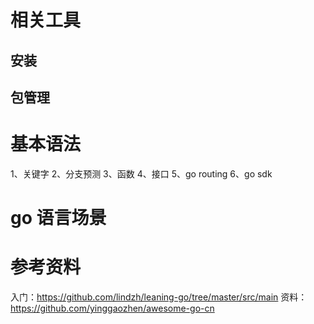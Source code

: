 # 相关工具
## 安装
## 包管理
# 基本语法
1、关键字
2、分支预测
3、函数
4、接口
5、go routing
6、go sdk
# go 语言场景
# 参考资料
入门：https://github.com/lindzh/leaning-go/tree/master/src/main
资料：https://github.com/yinggaozhen/awesome-go-cn
